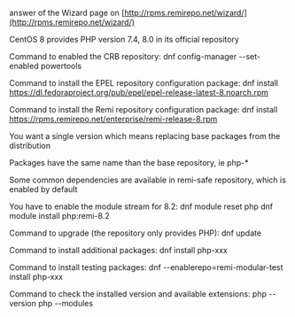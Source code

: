 answer of the Wizard page on [http://rpms.remirepo.net/wizard/](http://rpms.remirepo.net/wizard/)

CentOS 8 provides PHP version 7.4, 8.0 in its official repository

Command to enabled the CRB repository:
    dnf config-manager --set-enabled powertools

Command to install the EPEL repository configuration package:
    dnf install https://dl.fedoraproject.org/pub/epel/epel-release-latest-8.noarch.rpm

Command to install the Remi repository configuration package:
    dnf install https://rpms.remirepo.net/enterprise/remi-release-8.rpm


You want a single version which means replacing base packages from the distribution

Packages have the same name than the base repository, ie php-*

Some common dependencies are available in remi-safe repository, which is enabled by default

You have to enable the module stream for 8.2:
    dnf module reset php
    dnf module install php:remi-8.2

Command to upgrade (the repository only provides PHP):
    dnf update

Command to install additional packages:
    dnf install php-xxx

Command to install testing packages:
    dnf --enablerepo=remi-modular-test install php-xxx

Command to check the installed version and available extensions:
    php --version
    php --modules
